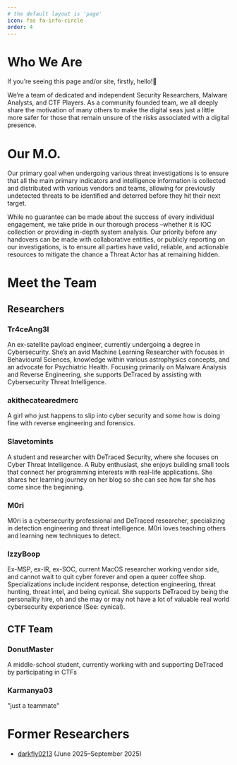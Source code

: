 ```yaml
---
# the default layout is 'page'
icon: fas fa-info-circle
order: 4
---
```


# Who We Are
If you’re seeing this page and/or site, firstly, hello!👋

We’re a team of dedicated and independent Security Researchers, Malware Analysts, and CTF Players. As a community founded team, we all deeply share the motivation of many others to make the digital seas just a little more safer for those that remain unsure of the risks associated with a digital presence.

# Our M.O.
Our primary goal when undergoing various threat investigations is to ensure that all the main primary indicators and intelligence information is collected and distributed with various vendors and teams, allowing for previously undetected threats to be identified and deterred before they hit their next target.

While no guarantee can be made about the success of every individual engagement, we take pride in our thorough process –whether it is IOC collection or providing in-depth system analysis. Our priority before any handovers can be made with collaborative entities, or publicly reporting on our investigations, is to ensure all parties have valid, reliable, and actionable resources to mitigate the chance a Threat Actor has at remaining hidden.

# Meet the Team
## Researchers
### Tr4ceAng3l
An ex-satellite payload engineer, currently undergoing a degree in Cybersecurity. She’s an avid Machine Learning Researcher with focuses in Behavioural Sciences, knowledge within various astrophysics concepts, and an advocate for Psychiatric Health. Focusing primarily on Malware Analysis and Reverse Engineering, she supports DeTraced by assisting with Cybersecurity Threat Intelligence.

### akithecatearedmerc
A girl who just happens to slip into cyber security and some how is doing fine with reverse engineering and forensics.

### Slavetomints
A student and researcher with DeTraced Security, where she focuses on Cyber Threat Intelligence. A Ruby enthusiast, she enjoys building small tools that connect her programming interests with real-life applications. She shares her learning journey on her blog so she can see how far she has come since the beginning.

### M0ri 
M0ri is a cybersecurity professional and DeTraced researcher, specializing in detection engineering and threat intelligence. M0ri loves teaching others and learning new techniques to detect. 

### IzzyBoop
Ex-MSP, ex-IR, ex-SOC, current MacOS researcher working vendor side, and cannot wait to quit cyber forever and open a queer coffee shop. Specializations include incident response, detection engineering, threat hunting, threat intel, and being cynical. She supports DeTraced by being the personality hire, oh and she may or may not have a lot of valuable real world cybersecurity experience (See: cynical). 

## CTF Team
### DonutMaster
A middle-school student, currently working with and supporting DeTraced by participating in CTFs

### Karmanya03
"just a teammate"

# Former Researchers
- [darkfly0213](https://github.com/darkfly0213) (June 2025–September 2025)